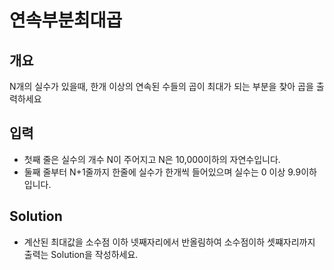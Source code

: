 연속부분최대곱
===
## 개요
N개의 실수가 있을때, 한개 이상의 연속된 수들의 곱이 최대가 되는 부분을 찾아 곱을 출력하세요
## 입력
+ 첫째 줄은 실수의 개수 N이 주어지고 N은 10,000이하의 자연수입니다.
+ 둘째 줄부터 N+1줄까지 한줄에 실수가 한개씩 들어있으며 실수는 0 이상 9.9이하입니다.
## Solution
+ 계산된 최대값을 소수점 이하 넷째자리에서 반올림하여 소수점이하 셋쨰자리까지 출력는 Solution을 작성하세요.